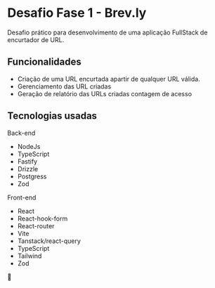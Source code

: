 # Desafio Fase 1 - Brev.ly

Desafio prático para desenvolvimento de uma aplicação FullStack de encurtador de URL.

## Funcionalidades

- Criação de uma URL encurtada apartir de qualquer URL válida.
- Gerenciamento das URL criadas
- Geração de relatório das URLs criadas contagem de acesso

## Tecnologias usadas

Back-end
- NodeJs
- TypeScript
- Fastify
- Drizzle
- Postgress
- Zod

Front-end
- React
- React-hook-form
- React-router
- Vite
- Tanstack/react-query
- TypeScript
- Tailwind
- Zod

🚀

